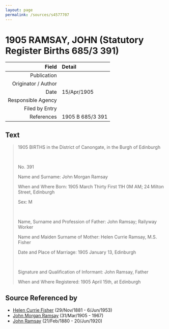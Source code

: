```yaml
---
layout: page
permalink: /sources/s4577707
---
```


# 1905 RAMSAY, JOHN (Statutory Register Births 685/3 391)

Field | Detail
---:|:---
Publication | 
Originator / Author | 
Date | 15/Apr/1905
Responsible Agency | 
Filed by Entry | 
References | 1905 B 685/3 391

## Text

> 1905 BIRTHS in the District of Canongate, in the Burgh of Edinburgh
>
> <br/>
>
> No. 391
>
> Name and Surname: John Morgan Ramsay
>
> When and Where Born: 1905 March Thirty First 11H 0M AM; 24 Milton Street, Edinburgh
>
> Sex: M
>
> <br/>
>
> Name, Surname and Profession of Father: John Ramsay; Railyway Worker
>
> Name and Maiden Surname of Mother: Helen Currie Ramsay, M.S. Fisher
>
> Date and Place of Marriage: 1905 January 13, Edinburgh
>
> <br/>
>
> Signature and Qualification of Informant: John Ramsay, Father
>
> When and Where Registered: 1905 April 15th, at Edinburgh
>

## Source Referenced by

* [Helen Currie Fisher](../people/@18426904@-helen-currie-fisher-b1881-11-29-d1953-6-6.md) (29/Nov/1881 - 6/Jun/1953)
* [John Morgan Ramsay](../people/@55070438@-john-morgan-ramsay-b1905-3-31-d1967.md) (31/Mar/1905 - 1967)
* [John Ramsay](../people/@64225415@-john-ramsay-b1880-2-21-d1920-6-20.md) (21/Feb/1880 - 20/Jun/1920)
